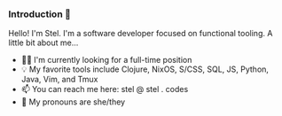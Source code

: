 ### Introduction 👋

Hello! I'm Stel. I'm a software developer focused on functional tooling. A little bit about me...

- 👩‍💻 I'm currently looking for a full-time position
- 💡 My favorite tools include Clojure, NixOS, S/CSS, SQL, JS, Python, Java, Vim, and Tmux
- 📫 You can reach me here: stel @ stel . codes
- 🌈 My pronouns are she/they

